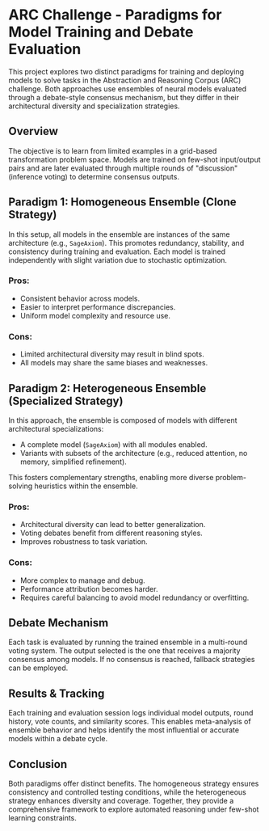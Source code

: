 # ARC Challenge - Paradigms for Model Training and Debate Evaluation

This project explores two distinct paradigms for training and deploying models to solve tasks in the Abstraction and Reasoning Corpus (ARC) challenge. Both approaches use ensembles of neural models evaluated through a debate-style consensus mechanism, but they differ in their architectural diversity and specialization strategies.

## Overview

The objective is to learn from limited examples in a grid-based transformation problem space. Models are trained on few-shot input/output pairs and are later evaluated through multiple rounds of "discussion" (inference voting) to determine consensus outputs.

## Paradigm 1: Homogeneous Ensemble (Clone Strategy)

In this setup, all models in the ensemble are instances of the same architecture (e.g., `SageAxiom`). This promotes redundancy, stability, and consistency during training and evaluation. Each model is trained independently with slight variation due to stochastic optimization.

### Pros:

* Consistent behavior across models.
* Easier to interpret performance discrepancies.
* Uniform model complexity and resource use.

### Cons:

* Limited architectural diversity may result in blind spots.
* All models may share the same biases and weaknesses.

## Paradigm 2: Heterogeneous Ensemble (Specialized Strategy)

In this approach, the ensemble is composed of models with different architectural specializations:

* A complete model (`SageAxiom`) with all modules enabled.
* Variants with subsets of the architecture (e.g., reduced attention, no memory, simplified refinement).

This fosters complementary strengths, enabling more diverse problem-solving heuristics within the ensemble.

### Pros:

* Architectural diversity can lead to better generalization.
* Voting debates benefit from different reasoning styles.
* Improves robustness to task variation.

### Cons:

* More complex to manage and debug.
* Performance attribution becomes harder.
* Requires careful balancing to avoid model redundancy or overfitting.

## Debate Mechanism

Each task is evaluated by running the trained ensemble in a multi-round voting system. The output selected is the one that receives a majority consensus among models. If no consensus is reached, fallback strategies can be employed.

## Results & Tracking

Each training and evaluation session logs individual model outputs, round history, vote counts, and similarity scores. This enables meta-analysis of ensemble behavior and helps identify the most influential or accurate models within a debate cycle.

## Conclusion

Both paradigms offer distinct benefits. The homogeneous strategy ensures consistency and controlled testing conditions, while the heterogeneous strategy enhances diversity and coverage. Together, they provide a comprehensive framework to explore automated reasoning under few-shot learning constraints.
